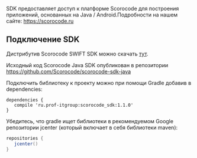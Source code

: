 SDK предоставляет доступ к платформе Scorocode для построения приложений, основанных на Java / Android.Подробности на нашем сайте: https://scorocode.ru

## Подключение SDK

Дистрибутив Scorocode SWIFT SDK можно скачать [тут](https://github.com/Scorocode/scorocode-SDK-JS).

Исходный код Scorocode Java SDK опубликован в репозитории <https://github.com/Scorocode/scorocode-sdk-java>

Подключить библиотеку к проекту можно при помощи Gradle добавив в dependencies:

```
dependencies {
   compile 'ru.prof-itgroup:scorocode_sdk:1.1.0'
}
```

Убедитесь, что gradle ищет библиотеки в рекомендуемом Google репозитории jcenter (который включает в себя библиотеки maven):

```java
repositories {
   jcenter()
}
```
